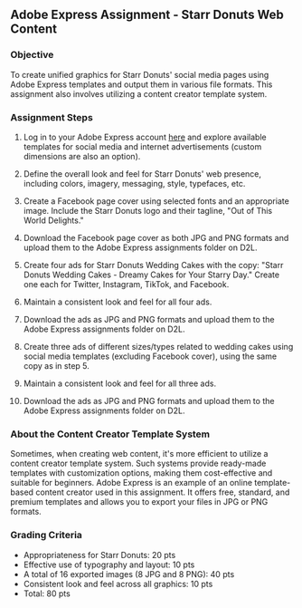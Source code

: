 ## Adobe Express Assignment - Starr Donuts Web Content

### Objective
To create unified graphics for Starr Donuts' social media pages using Adobe Express templates and output them in various file formats. This assignment also involves utilizing a content creator template system.

### Assignment Steps
1. Log in to your Adobe Express account [here](https://www.adobe.com/express) and explore available templates for social media and internet advertisements (custom dimensions are also an option).

2. Define the overall look and feel for Starr Donuts' web presence, including colors, imagery, messaging, style, typefaces, etc.

3. Create a Facebook page cover using selected fonts and an appropriate image. Include the Starr Donuts logo and their tagline, "Out of This World Delights."

4. Download the Facebook page cover as both JPG and PNG formats and upload them to the Adobe Express assignments folder on D2L.

5. Create four ads for Starr Donuts Wedding Cakes with the copy: "Starr Donuts Wedding Cakes - Dreamy Cakes for Your Starry Day." Create one each for Twitter, Instagram, TikTok, and Facebook.

6. Maintain a consistent look and feel for all four ads.

7. Download the ads as JPG and PNG formats and upload them to the Adobe Express assignments folder on D2L.

8. Create three ads of different sizes/types related to wedding cakes using social media templates (excluding Facebook cover), using the same copy as in step 5.

9. Maintain a consistent look and feel for all three ads.

10. Download the ads as JPG and PNG formats and upload them to the Adobe Express assignments folder on D2L.

### About the Content Creator Template System
Sometimes, when creating web content, it's more efficient to utilize a content creator template system. Such systems provide ready-made templates with customization options, making them cost-effective and suitable for beginners. Adobe Express is an example of an online template-based content creator used in this assignment. It offers free, standard, and premium templates and allows you to export your files in JPG or PNG formats.

### Grading Criteria
- Appropriateness for Starr Donuts: 20 pts
- Effective use of typography and layout: 10 pts
- A total of 16 exported images (8 JPG and 8 PNG): 40 pts
- Consistent look and feel across all graphics: 10 pts
- Total: 80 pts
